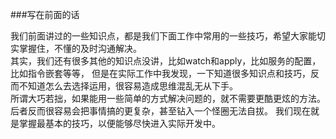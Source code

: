 ###写在前面的话

我们前面讲过的一些知识点，都是我们下面工作中常用的一些技巧，希望大家能切实掌握住，不懂的及时沟通解决。<br />
其实，我们还有很多其他的知识点没讲，比如watch和apply，比如服务的配置，比如指令嵌套等等，
但是在实际工作中我发现，一下知道很多知识点和技巧，反而不知道怎么去选择运用，很容易造成思维混乱无从下手。<br />
所谓大巧若拙，如果能用一些简单的方式解决问题的，就不需要更酷更炫的方法。
后者反而很容易会把事情搞的更复杂，甚至钻入一个怪圈无法自拔。
我们现在就是掌握最基本的技巧，以便能够尽快进入实际开发中。<br>